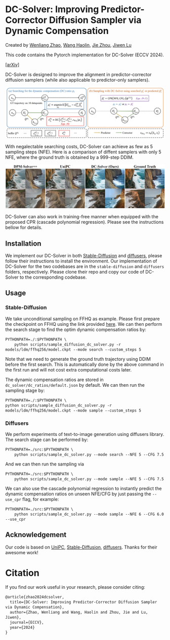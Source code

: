 # DC-Solver: Improving Predictor-Corrector Diffusion Sampler via Dynamic Compensation

Created by [Wenliang Zhao](https://wl-zhao.github.io/), [Wang Haolin](https://github.com/howlin-wang), [Jie Zhou](https://scholar.google.com/citations?user=6a79aPwAAAAJ&hl=en&authuser=1), [Jiwen Lu](https://scholar.google.com/citations?user=TN8uDQoAAAAJ&hl=en&authuser=1)

This code contains the Pytorch implementation for DC-Solver (ECCV 2024).

[[arXiv]]()

DC-Solver is designed to improve the alignment in predictor-corrector diffusion samplers (while also applicable to predictor-only samplers). 

![pipeline](assets/pipeline.png)


With negalectable searching costs, DC-Solver can achieve as few as 5 sampling steps (NFE). Here is a comparison of diffent samplers with only 5 NFE, where the ground truth is obtained by a 999-step DDIM.

![demo](assets/demo.png)


DC-Solver can also work in training-free manner when equipped with the proposed CPR (cascade polynomial regression). Please see the instructions bellow for details.


## Installation
We implement our DC-Solver in both [Stable-Diffusion](https://github.com/CompVis/stable-diffusion) and [diffusers](https://github.com/huggingface/diffusers), please follow their instructions to install the environment. Our implementation of DC-Solver for the two codebases are in the `stable-diffusion` and `diffusers` folders, respectively. Please clone their repo and copy our code of DC-Solver to the corresponding codebase.

## Usage
### Stable-Diffusion
We take unconditional sampling on FFHQ as example. Please first prepare the checkpoint on FFHQ using the link provided [here](https://github.com/CompVis/stable-diffusion/blob/main/scripts/download_models.sh). We can then perform the search stage to find the optim dynamic compensation ratios by:
```
PYTHONPATH=./:$PYTHONPATH \
    python scripts/sample_diffusion_dc_solver.py -r models/ldm/ffhq256/model.ckpt --mode search --custom_steps 5
```
Note that we need to generate the ground truth trajectory using DDIM before the first search. This is automatically done by the above command in the first run and will not cost extra computational costs later.

The dynamic compensation ratios are stored in `dc_solver/dc_ratios/default.json` by default. We can then run the sampling stage by:
```
PYTHONPATH=./:$PYTHONPATH \
python scripts/sample_diffusion_dc_solver.py -r models/ldm/ffhq256/model.ckpt --mode sample --custom_steps 5
```

### Diffusers
We perform experiments of text-to-image generation using diffusers library. The search stage can be performed by:
```
PYTHONPATH=./src:$PYTHONPATH \
    python scripts/sample_dc_solver.py --mode search --NFE 5 --CFG 7.5
```
And we can then run the sampling via
```
PYTHONPATH=./src:$PYTHONPATH \
    python scripts/sample_dc_solver.py --mode sample --NFE 5 --CFG 7.5
```

We can also use the cascade polynomial regression to instantly predict the dynamic compensation ratios on unseen NFE/CFG by just passing the `--use_cpr` flag, for example:
```
PYTHONPATH=./src:$PYTHONPATH \
    python scripts/sample_dc_solver.py --mode sample --NFE 6 --CFG 6.0 --use_cpr
```

## Acknowledgement
Our code is based on [UniPC](https://github.com/wl-zhao/UniPC), [Stable-Diffusion](https://github.com/CompVis/stable-diffusion), [diffusers](https://github.com/huggingface/diffusers). Thanks for their awesome work!


# Citation

If you find our work useful in your research, please consider citing:

```
@article{zhao2024dcsolver,
  title={DC-Solver: Improving Predictor-Corrector Diffusion Sampler via Dynamic Compensation},
  author={Zhao, Wenliang and Wang, Haolin and Zhou, Jie and Lu, Jiwen},
  journal={ECCV},
  year={2024}
}
```
